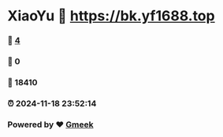 # XiaoYu :link: https://bk.yf1688.top 
### :page_facing_up: [4](https://bk.yf1688.top/tag.html) 
### :speech_balloon: 0 
### :hibiscus: 18410 
### :alarm_clock: 2024-11-18 23:52:14 
### Powered by :heart: [Gmeek](https://github.com/Meekdai/Gmeek)
